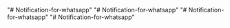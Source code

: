"# Notification-for-whatsapp" 
"# Notification-for-whatsapp" 
"# Notification-for-whatsapp" 
"# Notification-for-whatsapp" 
